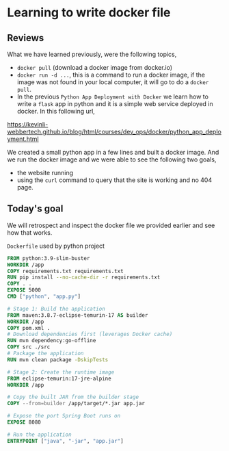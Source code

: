 # Learning to write docker file

## Reviews

What we have learned previously, were the following topics,

* `docker pull` (download a docker image from docker.io)
* `docker run -d ...`, this is a command to run a docker image, if the image was not found in your local computer, it will go to do a `docker pull`.
* In the previous `Python App Deployment with Docker` we learn how to write a `flask` app in python and it is a simple web service deployed in docker.
In this following url,

https://kevinli-webbertech.github.io/blog/html/courses/dev_ops/docker/python_app_deployment.html

We created a small python app in a few lines and built a docker image. And we run the docker image and we were able to see the following two goals,

* the website running
* using the `curl` command to query that the site is working and no 404 page.

## Today's goal

We will retrospect and inspect the docker file we provided earlier and see how that works.

`Dockerfile` used by python project

```Dockerfile
FROM python:3.9-slim-buster
WORKDIR /app
COPY requirements.txt requirements.txt
RUN pip install --no-cache-dir -r requirements.txt
COPY . .
EXPOSE 5000
CMD ["python", "app.py"]
```

```Dockerfile
# Stage 1: Build the application
FROM maven:3.8.7-eclipse-temurin-17 AS builder
WORKDIR /app
COPY pom.xml .
# Download dependencies first (leverages Docker cache)
RUN mvn dependency:go-offline
COPY src ./src
# Package the application
RUN mvn clean package -DskipTests

# Stage 2: Create the runtime image
FROM eclipse-temurin:17-jre-alpine
WORKDIR /app

# Copy the built JAR from the builder stage
COPY --from=builder /app/target/*.jar app.jar

# Expose the port Spring Boot runs on
EXPOSE 8080

# Run the application
ENTRYPOINT ["java", "-jar", "app.jar"]
```

